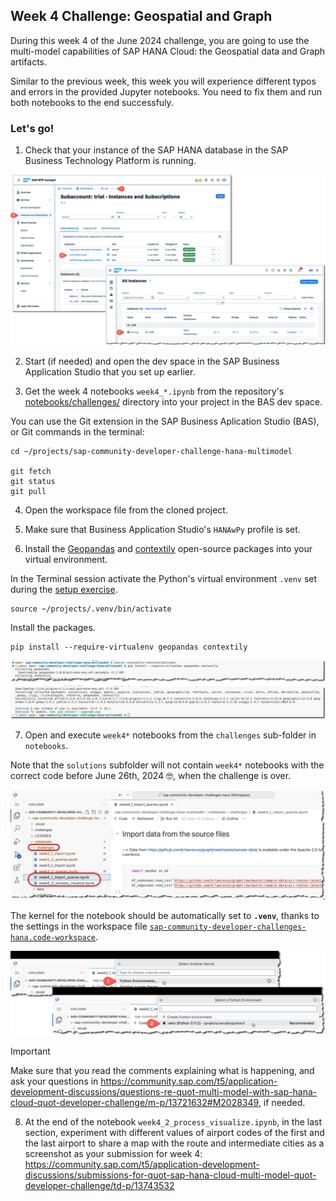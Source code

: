 ## Week 4 Challenge: Geospatial and Graph

During this week 4 of the June 2024 challenge, you are going to use the multi-model capabilities of SAP HANA Cloud: the Geospatial data and Graph artifacts.

Similar to the previous week, this week you will experience different typos and errors in the provided Jupyter notebooks. You need to fix them and run both notebooks to the end successfuly.

### Let's go!

1. Check that your instance of the SAP HANA database in the SAP Business Technology Platform is running.

![](resources/w2_010_HDB_running.png)

2. Start (if needed) and open the dev space in the SAP Business Application Studio that you set up earlier.

3. Get the week 4 notebooks `week4_*.ipynb` from the repository's [notebooks/challenges/](https://github.com/SAP-samples/sap-community-developer-challenge-hana-multimodel/tree/main/notebooks/challenges) directory into your project in the BAS dev space.

You can use the Git extension in the SAP Business Aplication Studio (BAS), or Git commands in the terminal:

```shell
cd ~/projects/sap-community-developer-challenge-hana-multimodel

git fetch
git status
git pull
```

4. Open the workspace file from the cloned project.

5. Make sure that Business Application Studio's `HANAwPy` profile is set.

6. Install the [Geopandas](https://geopandas.org/en/stable/about.html) and [contextily](https://contextily.readthedocs.io/en/latest/) open-source packages into your virtual environment.

In the Terminal session activate the Python's virtual environment `.venv` set during the [setup exercise](../setup/setup.md).

```shell
source ~/projects/.venv/bin/activate
```

Install the packages.

```shell
pip install --require-virtualenv geopandas contextily
```

![](resources/w4_070_pipPackages.jpeg)

7. Open and execute `week4*` notebooks from the `challenges` sub-folder in `notebooks`.

Note that the `solutions` subfolder will not contain `week4*` notebooks with the correct code before June 26th, 2024 🤓, when the challenge is over.

![](resources/w4_080_notebooksWeek4.jpeg)

The kernel for the notebook should be automatically set to **`.venv`**, thanks to the settings in the workspace file [`sap-community-developer-challenges-hana.code-workspace`](../sap-community-developer-challenges-hana.code-workspace).

![](resources/w2_070_setKernel_Runtime.png)

> [!IMPORTANT] 
> Make sure that you read the comments explaining what is happening, and ask your questions in https://community.sap.com/t5/application-development-discussions/questions-re-quot-multi-model-with-sap-hana-cloud-quot-developer-challenge/m-p/13721632#M2028349, if needed.

8. At the end of the notebook `week4_2_process_visualize.ipynb`, in the last section, experiment with different values of airport codes of the first and the last airport to share a map with the route and intermediate cities as a screenshot as your submission for week 4: https://community.sap.com/t5/application-development-discussions/submissions-for-quot-sap-hana-cloud-multi-model-quot-developer-challenge/td-p/13743532